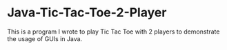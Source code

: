 # Java-Tic-Tac-Toe-2-Player

This is a program I wrote to play Tic Tac Toe with 2 players to demonstrate the usage of GUIs in Java. 
